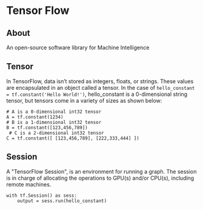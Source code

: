 # Tensor Flow

## About

An open-source software library for Machine Intelligence

## Tensor
In TensorFlow, data isn’t stored as integers, floats, or strings. These values are encapsulated in an object called a tensor. In the case of ```hello_constant = tf.constant('Hello World!')```, hello_constant is a 0-dimensional string tensor, but tensors come in a variety of sizes as shown below:

```
# A is a 0-dimensional int32 tensor
A = tf.constant(1234) 
# B is a 1-dimensional int32 tensor
B = tf.constant([123,456,789]) 
 # C is a 2-dimensional int32 tensor
C = tf.constant([ [123,456,789], [222,333,444] ])
```

## Session

A "TensorFlow Session", is an environment for running a graph. The session is in charge of allocating the operations to GPU(s) and/or CPU(s), including remote machines.

```
with tf.Session() as sess:
    output = sess.run(hello_constant)
```
